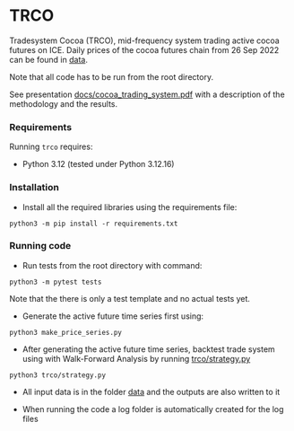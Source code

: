 TRCO
=====

Tradesystem Cocoa (TRCO), mid-frequency system trading active cocoa futures on ICE. Daily prices of the cocoa futures chain from 26 Sep 2022 can be found in [data](data).

Note that all code has to be run from the root directory.

See presentation [docs/cocoa\_trading\_system.pdf](docs/cocoa_trading_system.pdf) with a description of the methodology and the results.


### Requirements

Running `trco` requires:

* Python 3.12 (tested under Python 3.12.16)

### Installation
* Install all the required libraries using the requirements file:
```console
python3 -m pip install -r requirements.txt
```

### Running code
* Run tests from the root directory with command:
```console
python3 -m pytest tests
```
Note that the there is only a test template and no actual tests yet.

* Generate the active future time series first using:
```console
python3 make_price_series.py 
```
* After generating the active future time series, backtest trade system using with Walk-Forward Analysis by running [trco/strategy.py](trco/strategy.py) 
```console
python3 trco/strategy.py 
```

* All input data is in the folder [data](data) and the outputs are also written to it

* When running the code a log folder is automatically created for the log files
